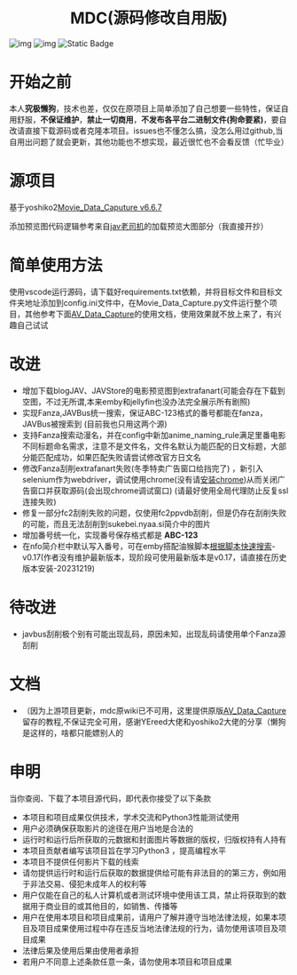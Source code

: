 <h1 align="center">MDC(源码修改自用版)</h1>

![img](https://img.shields.io/badge/build-passing-brightgreen.svg?style=flat)
![img](https://img.shields.io/badge/Python-3.8-yellow.svg?style=flat&logo=python) ![Static Badge](https://img.shields.io/badge/GPL-3.0%20license-gray)

# 开始之前

本人**究极懒狗**，技术也差，仅仅在原项目上简单添加了自己想要一些特性，保证自用舒服，**不保证维护**，**禁止一切商用**，**不发布各平台二进制文件(狗命要紧)**，要自改请直接下载源码或者克隆本项目。issues也不懂怎么搞，没怎么用过github,当自用出问题了就会更新，其他功能也不想实现，最近很忙也不会看反馈（忙毕业）

# 源项目

基于yoshiko2[Movie_Data_Caputure v6.6.7](https://github.com/yoshiko2/Movie_Data_Capture)

添加预览图代码逻辑参考来自[jav老司机](https://sleazyfork.org/zh-CN/scripts/25781-jav%E8%80%81%E5%8F%B8%E6%9C%BA)的加载预览大图部分（我直接开抄）

# **简单使用方法**

使用vscode运行源码，请下载好requirements.txt依赖，并将目标文件和目标文件夹地址添加到config.ini文件中，在Movie_Data_Capture.py文件运行整个项目，其他参考下面[AV_Data_Capture](https://github.com/YEreed/AV_Data_Capture)的使用文档，使用效果就不放上来了，有兴趣自己试试

# 改进

* 增加下载blogJAV、JAVStore的电影预览图到extrafanart(可能会存在下载到空图，不过无所谓,本来emby和jellyfin也没办法完全展示所有剧照)
* 实现Fanza,JAVBus统一搜索，保证ABC-123格式的番号都能在fanza，JAVBus被搜索到
  (目前我也只用这两个源)
* 支持Fanza搜索动漫名，并在config中新加anime_naming_rule满足里番电影不同标题命名需求，注意不是文件名，文件名默认为能匹配的日文标题，大部分能匹配成功，如果匹配失败请尝试修改官方日文名
* 修改Fanza刮削extrafanart失败(冬季特卖广告窗口给挡完了) ，新引入selenium作为webdriver，调试使用chrome(没有请[安装chrome](https://dl.google.com/tag/s/installdataindex/update2/installers/ChromeStandaloneSetup64.exe))从而关闭广告窗口并获取源码(会出现chrome调试窗口)  (请最好使用全局代理防止反复ssl连接失败)
* 修复一部分fc2刮削失败的问题，仅使用fc2ppvdb刮削，但是仍存在刮削失败的可能，而且无法刮削到sukebei.nyaa.si简介中的图片
* 增加番号统一化，实现番号保存格式都是 **ABC-123**
* 在nfo简介栏中默认写入番号，可在emby搭配油猴脚本[根据脚本快速搜索](https://sleazyfork.org/zh-CN/scripts/423350-%E6%A0%B9%E6%8D%AE%E7%95%AA%E5%8F%B7%E5%BF%AB%E9%80%9F%E6%90%9C%E7%B4%A2)-v0.17(作者没有维护最新版本，现阶段可使用最新版本是v0.17，请直接在历史版本安装-20231219)

# 待改进

* javbus刮削极个别有可能出现乱码，原因未知，出现乱码请使用单个Fanza源刮削

# 文档

* （因为上游项目更新，mdc原wiki已不可用，这里提供原版[AV_Data_Capture](https://github.com/YEreed/AV_Data_Capture)留存的教程,不保证完全可用，感谢YEreed大佬和yoshiko2大佬的分享（懒狗是这样的，啥都只能嫖别人的

# 申明

当你查阅、下载了本项目源代码，即代表你接受了以下条款

* 本项目和项目成果仅供技术，学术交流和Python3性能测试使用
* 用户必须确保获取影片的途径在用户当地是合法的
* 运行时和运行后所获取的元数据和封面图片等数据的版权，归版权持有人持有
* 本项目贡献者编写该项目旨在学习Python3 ，提高编程水平
* 本项目不提供任何影片下载的线索
* 请勿提供运行时和运行后获取的数据提供给可能有非法目的的第三方，例如用于非法交易、侵犯未成年人的权利等
* 用户仅能在自己的私人计算机或者测试环境中使用该工具，禁止将获取到的数据用于商业目的或其他目的，如销售、传播等
* 用户在使用本项目和项目成果前，请用户了解并遵守当地法律法规，如果本项目及项目成果使用过程中存在违反当地法律法规的行为，请勿使用该项目及项目成果
* 法律后果及使用后果由使用者承担
* 若用户不同意上述条款任意一条，请勿使用本项目和项目成果
